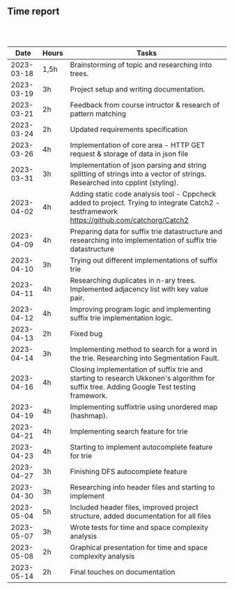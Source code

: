 ##  Time report

<br />
<br />



Date       | Hours| Tasks |
-----------|------|--------|
2023-03-18 | 1,5h | Brainstorming of topic and researching into trees.|
2023-03-19 | 3h   | Project setup and writing documentation. |
2023-03-21 | 2h   | Feedback from course intructor & research of pattern matching |
2023-03-24 | 2h   | Updated requirements specification |
2023-03-26 | 4h   | Implementation of core area - HTTP GET request & storage of data in json file |
2023-03-31 | 3h   | Implementation of json parsing and string splitting of strings into a vector of strings. Researched into cpplint (styling).| 
2023-04-02 | 4h   | Adding static code analysis tool  - Cppcheck added to project.  Trying to integrate Catch2 -testframework https://github.com/catchorg/Catch2| 
2023-04-09 | 4h   | Preparing data for suffix trie datastructure and researching into implementation of suffix trie datastructure | 
2023-04-10 | 3h   | Trying out different implementations of suffix trie  | 
2023-04-11 | 4h   | Researching duplicates in n-ary trees. Implemented adjacency list with key value pair.| 
2023-04-12 | 4h   | Improving program logic and implementing suffix trie implementation logic.| 
2023-04-13 | 2h   | Fixed bug | 
2023-04-14 | 3h   | Implementing method to search for a word in the trie. Researching into Segmentation Fault.| 
2023-04-16 | 4h   | Closing implementation of suffix trie and starting to research Ukkonen's algorithm for suffix tree. Adding Google Test testing framework.| 
2023-04-19 | 4h   | Implementing suffixtrie using unordered map (hashmap). |
2023-04-21 | 4h   | Implementing search feature for trie  |
2023-04-23 | 4h   | Starting to implement autocomplete feature for trie |
2023-04-27 | 3h   | Finishing DFS autocomplete feature |
2023-04-30 | 3h   | Researching into header files and starting to implement |
2023-05-04 | 5h   | Included header files, improved project structure, added documentation for all files |
2023-05-07 | 3h   | Wrote tests for time and space complexity analysis |
2023-05-08 | 2h   | Graphical presentation for time and space complexity analysis  |
2023-05-14 | 2h   | Final touches on documentation |








